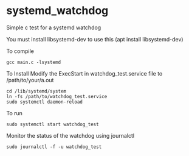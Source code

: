 # systemd_watchdog
Simple c test for a systemd watchdog

You must install libsystemd-dev to use this (apt install libsystemd-dev)

To compile
```
gcc main.c -lsystemd
```

To Install
Modify the ExecStart in watchdog_test.service file to /path/to/your/a.out
```
cd /lib/systemd/system
ln -fs /path/to/watchdog_test.service 
sudo systemctl daemon-reload
```
To run
```
sudo systemctl start watchdog_test
```

Monitor the status of the watchdog using journalctl
```
sudo journalctl -f -u watchdog_test
```

